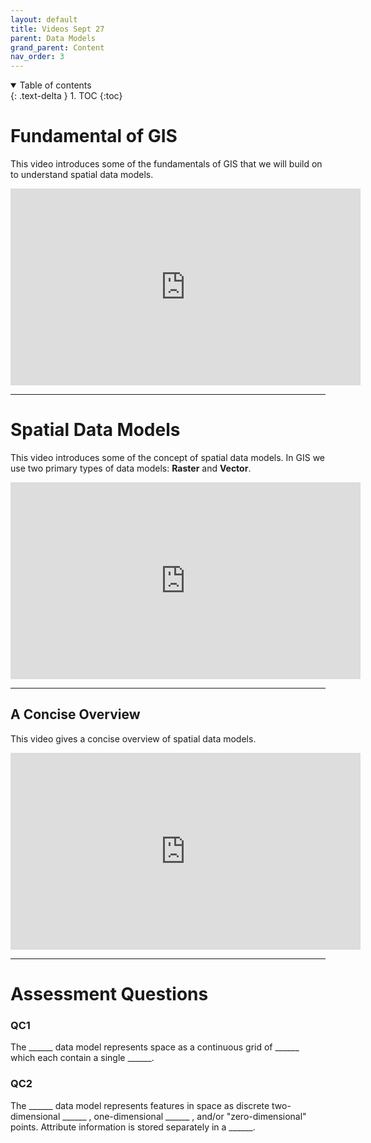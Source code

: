 ```yaml
---
layout: default
title: Videos Sept 27
parent: Data Models
grand_parent: Content
nav_order: 3
---
```


<details open markdown="block">
  <summary>
    Table of contents
  </summary>
  {: .text-delta }
1. TOC
{:toc}
</details>

# Fundamental of GIS

This video introduces some of the fundamentals of GIS that we will build on to understand spatial data models.

<iframe width="560" height="315" src="https://www.youtube.com/embed/vxTiRQUvJYg" title="YouTube video player" frameborder="0" allow="accelerometer; autoplay; clipboard-write; encrypted-media; gyroscope; picture-in-picture" allowfullscreen></iframe>

---

# Spatial Data Models

This video introduces some of the concept of spatial data models.  In GIS we use two primary types of data models: **Raster** and **Vector**.

<iframe width="560" height="315" src="https://www.youtube.com/embed/P7VmBQZdIfk" title="YouTube video player" frameborder="0" allow="accelerometer; autoplay; clipboard-write; encrypted-media; gyroscope; picture-in-picture" allowfullscreen></iframe>

---

## A Concise Overview

This video gives a concise overview of spatial data models.

<iframe width="560" height="315" src="https://www.youtube.com/embed/PYAGngmfXAk" title="YouTube video player" frameborder="0" allow="accelerometer; autoplay; clipboard-write; encrypted-media; gyroscope; picture-in-picture" allowfullscreen></iframe>

---

# Assessment Questions

### QC1

The ______ data model represents space as a continuous grid of ______ which each contain a single ______.

### QC2

The ______ data model represents features in space as discrete two-dimensional ______ , one-dimensional ______ , and/or "zero-dimensional"  points.  Attribute information is stored separately in a ______.

